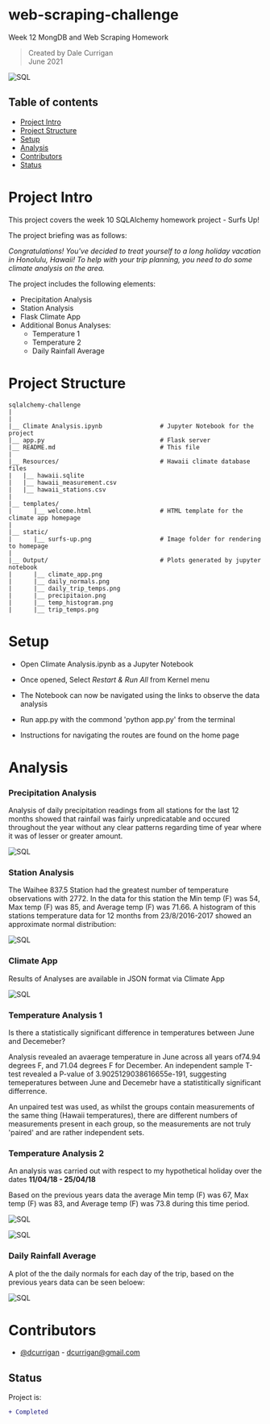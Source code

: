 # web-scraping-challenge
Week 12 MongDB and Web Scraping Homework

> Created by Dale Currigan  
> June 2021  
  
![SQL](/static/surfs-up.png)    

## Table of contents  
* [Project Intro](#Project-Intro)  
* [Project Structure](#Project-Structure)  
* [Setup](#Setup)  
* [Analysis](#Analysis)  
* [Contributors](#Contributors)  
* [Status](#Status)  

# Project Intro
This project covers the week 10 SQLAlchemy homework project - Surfs Up!
  
The project briefing was as follows:  
  
*Congratulations! You've decided to treat yourself to a long holiday vacation in Honolulu, Hawaii! To help with your trip planning, you need to do some climate analysis on the area.* 

The project includes the following elements:  
   - Precipitation Analysis  
   - Station Analysis  
   - Flask Climate App  
   - Additional Bonus Analyses:  
        - Temperature 1  
        - Temperature 2  
        - Daily Rainfall Average  
  
# Project Structure  
```
sqlalchemy-challenge   
|  
|    
|__ Climate Analysis.ipynb                # Jupyter Notebook for the project
|__ app.py                                # Flask server 
|__ README.md                             # This file 
|
|__ Resources/                            # Hawaii climate database files  
|   |__ hawaii.sqlite                    
|   |__ hawaii_measurement.csv 
|   |__ hawaii_stations.csv
|
|__ templates/     
|      |__ welcome.html                   # HTML template for the climate app homepage  
|
|__ static/     
|      |__ surfs-up.png                   # Image folder for rendering to homepage   
|     
|__ Output/                               # Plots generated by jupyter notebook   
|      |__ climate_app.png
|      |__ daily_normals.png
|      |__ daily_trip_temps.png
|      |__ precipitaion.png
|      |__ temp_histogram.png
|      |__ trip_temps.png
``` 
  
# Setup 
  
* Open Climate Analysis.ipynb as a Jupyter Notebook  
* Once opened, Select *Restart & Run All* from Kernel menu  
* The Notebook can now be navigated using the links to observe the data analysis  
  
* Run app.py with the commond 'python app.py' from the terminal
* Instructions for navigating the routes are found on the home page   
  
  
# Analysis  
  
### Precipitation Analysis    
Analysis of daily precipitation readings from all stations for the last 12 months showed that rainfail was fairly unpredicatable and occured throughout the year without any clear patterns regarding time of year where it was of lesser or greater amount. 
  
![SQL](/Output/precipitation.png)  

### Station Analysis 
The Waihee 837.5 Station had the greatest number of temperature observations with 2772. In the data for this station the Min temp (F) was 54, Max temp (F) was 85, and Average temp (F) was 71.66. A histogram of this stations temperature data for 12 months from 23/8/2016-2017 showed an approximate normal distribution:

![SQL](/Output/temp_histogram.png)  

### Climate App  
Results of Analyses are available in JSON format via Climate App  
  
  ![SQL](/Output/climate_app.png) 
   
### Temperature Analysis 1
Is there a statistically significant difference in temperatures between June and Decemeber?   
   
Analysis revealed an avaerage temperature in June across all years of74.94 degrees F, and 71.04 degrees F for December. An independent sample T-test revealed a P-value of 3.9025129038616655e-191, suggesting temeperatures between June and Decemebr have a statistitically significant differrence.   
  
An unpaired test was used, as whilst the groups contain measurements of the same thing (Hawaii temperatures), there are different numbers of measurements present in each
group, so the measurements are not truly 'paired' and are rather independent sets.  
   
### Temperature Analysis 2    

An analysis was carried out with respect to my hypothetical holiday over the dates **11/04/18 - 25/04/18**  
  
Based on the previous years data the average Min temp (F) was 67, Max temp (F) was 83, and Average temp (F) was 73.8 during this time period.

![SQL](/Output/trip_temps.png) 
  
![SQL](/Output/daily_trip_temps.png) 

### Daily Rainfall Average  
A plot of the the daily normals for each day of the trip, based on the previous years data can be seen beloew:  
  
![SQL](/Output/daily_normals.png)  


    
# Contributors  
- [@dcurrigan](https://github.com/dcurrigan) - <dcurrigan@gmail.com>


## Status
Project is: 
````diff 
+ Completed
````

